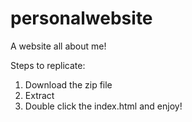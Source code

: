 # personalwebsite

A website all about me!

Steps to replicate:

1. Download the zip file
2. Extract
3. Double click the index.html and enjoy!
